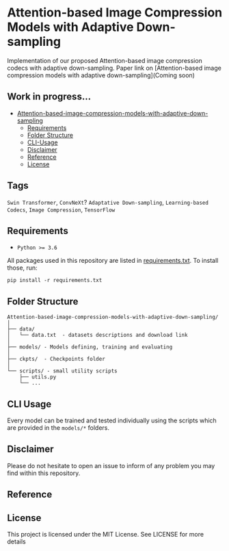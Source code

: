 # Attention-based Image Compression Models with Adaptive Down-sampling
Implementation of our proposed Attention-based image compression codecs with adaptive down-sampling.
Paper link on [Attention-based image compression models with adaptive down-sampling](Coming soon)

## Work in progress...

* [Attention-based-image-compression-models-with-adaptive-down-sampling](#Attention-based-image-compression-models-with-adaptive-down-sampling)
  * [Requirements](#requirements)
  * [Folder Structure](#folder-structure)
  * [CLI-Usage](#cli-usage)
  * [Disclaimer](#disclaimer)
  * [Reference](#reference)
  * [License](#license)
    
<!-- /code_chunk_output -->


## Tags
<code>Swin Transformer</code>, <code>ConvNeXt</code>? <code>Adaptative Down-sampling</code>, <code>Learning-based Codecs</code>, <code>Image Compression</code>, <code>TensorFlow</code>


## Requirements
* <code>Python >= 3.6</code>

All packages used in this repository are listed in [requirements.txt](https://github.com/ahmedgh970/Attention-based-image-compression-models-with-adaptive-down-sampling/requirements.txt).
To install those, run:
```
pip install -r requirements.txt
```


## Folder Structure
  ```
  Attention-based-image-compression-models-with-adaptive-down-sampling/
  │
  ├── data/
  │   └── data.txt  - datasets descriptions and download link
  │
  ├── models/ - Models defining, training and evaluating
  │
  ├── ckpts/  - Checkpoints folder
  │
  └── scripts/ - small utility scripts
      ├── utils.py
      └── ...    
  ```

## CLI Usage
Every model can be trained and tested individually using the scripts which are provided in the `models/*` folders.

## Disclaimer
Please do not hesitate to open an issue to inform of any problem you may find within this repository.

## Reference

## License
This project is licensed under the MIT License. See LICENSE for more details

